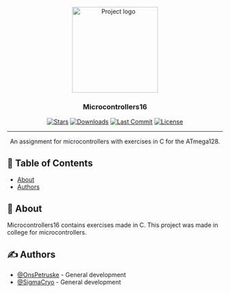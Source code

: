 <p align="center">
  <a href="https://github.com/pkg-dot-zip/Microcontrollers16" rel="noopener">
 <img width=200px height=200px src="" alt="Project logo"></a>
</p>

<h3 align="center">Microcontrollers16</h3>

<div align="center">

  [![Stars](https://img.shields.io/github/stars/pkg-dot-zip/Microcontrollers16)](https://github.com/pkg-dot-zip/Microcontrollers16/stargazers)
  [![Downloads](https://img.shields.io/github/downloads/pkg-dot-zip/Microcontrollers16/total)](https://github.com/pkg-dot-zip/Microcontrollers16/releases)
  [![Last Commit](https://img.shields.io/github/last-commit/pkg-dot-zip/Microcontrollers16)](https://github.com/pkg-dot-zip/Microcontrollers16/commits/development)
  [![License](https://img.shields.io/github/license/pkg-dot-zip/Microcontrollers16)](/LICENSE)

</div>

---

<p align="center"> An assignment for microcontrollers with exercises in C for the ATmega128.
    <br> 
</p>

## 📝 Table of Contents
- [About](#about)
- [Authors](#authors)

## 🧐 About <a name = "about"></a>
Microcontrollers16 contains exercises made in C. This project was made in college for microcontrollers.

## ✍️ Authors <a name = "authors"></a>
- [@OnsPetruske](https://github.com/pkg-dot-zip) - General development
- [@SigmaCryo](https://github.com/SigmaCryo/) - General development
